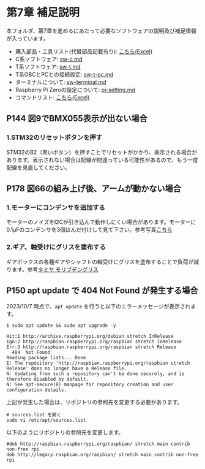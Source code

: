 # 第7章 補足説明

本フォルダ、第7章を進めるにあたって必要なソフトウェアの説明及び補足情報が入っています。

- 購入部品・工具リスト(代替部品記載有り): [こちら(Excel)](parts/RSP-01Lite_Parts_ToolList.xlsx)
- C系ソフトウェア: [sw-c.md](sw-c.md)
- T系ソフトウェア: [sw-t.md](sw-t.md)
- T系OBCとPCとの接続設定: [sw-t-pc.md](sw-t-pc.md)
- ターミナルについて: [sw-terminal.md](sw-terminal.md)
- Raspberry Pi Zeroの設定について: [pi-setting.md](pi-setting.md)
- コマンドリスト: [こちら(Excel)](design/RSP-01Lite_CommandList.xlsx)


## P144 図9でBMX055表示が出ない場合

### 1.STM32のリセットボタンを押す

STM32のB2（黒いボタン）を押すことでリセットがかかり、表示される場合があります。表示されない場合は配線が間違っている可能性があるので、もう一度配線を見直してください。


## P178 図66の組み上げ後、アームが動かない場合

### 1.モーターにコンデンサを追加する

モーターのノイズをI2Cが引き込んで動作しにくい場合があります。モーターに0.1μFのコンデンサを3個はんだ付けして見て下さい。参考写真[こちら](img/P178_fig66.jpg)

### 2.ギア、軸受けにグリスを塗布する

ギアボックスの各種ギアやシャフトの軸受けにグリスを塗布することで負荷が減ります。参考[タミヤ モリブデングリス](https://www.tamiya.com/japan/products/87022/index.html)

## P150 apt update で 404 Not Found が発生する場合
2023/10/7 時点で、``` apt update ``` を行うと以下のエラーメッセージが表示されます。

```
$ sudo apt update && sudo apt upgrade -y

Hit:1 http://archive.raspberrypi.org/debian stretch InRelease
Ign:2 http://raspbian.raspberrypi.org/raspbian stretch InRelease
Err:3 http://raspbian.raspberrypi.org/raspbian stretch Release
  404  Not Found
Reading package lists... Done
E: The repository 'http://raspbian.raspberrypi.org/raspbian stretch Release' does no longer have a Release file.
N: Updating from such a repository can't be done securely, and is therefore disabled by default.
N: See apt-secure(8) manpage for repository creation and user configuration details.
```

上記が発生した場合は、リポジトリの参照先を変更する必要があります。

```
# sources.list を開く
sudo vi /etc/apt/sources.list
```

以下のようにリポジトリの参照先を変更します。

```
#deb http://raspbian.raspberrypi.org/raspbian/ stretch main contrib non-free rpi
deb http://legacy.raspbian.org/raspbian/ stretch main contrib non-free rpi
```
